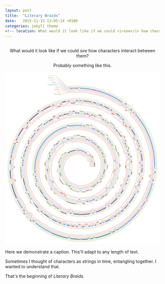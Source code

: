 ```yaml
---
layout: post
title:  "Literary Braids"
date:   2015-11-15 13:05:14 +0100
categories: jekyll theme
<!-- location: What would it look like if we could <i>see</i> how characters interact between them? -->
---
```

<p style="font-size:30px"> <center> What would it look like if we could <i>see</i> how characters interact between them? 

Probably something like this. </center></p>  

<div class="post-image">
    <img src="/alice_2000.jpg" alt="A full-size image example" alt = "" height />
    <p class="post-image-caption">Here we demonstrate a caption. This'll adapt to any length of text.</p>

   
<!--
<div class="post-image post-image--split">
    <img src="http://placehold.it/365x270/8e8387/ffffff" alt="The first in an example of split-imagery" />
    <img src="http://placehold.it/365x270/8e8387/ffffff" alt="The second in an example of split-imagery" />
</div>
-->


Sometimes I thought of characters as strings in time, entangling together. I wanted to understand that. 

That's the beginning of <i>Literary Braids</i>. 
